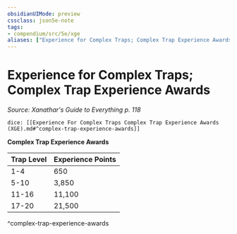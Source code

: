 ```yaml
---
obsidianUIMode: preview
cssclass: json5e-note
tags:
- compendium/src/5e/xge
aliases: ["Experience for Complex Traps; Complex Trap Experience Awards"]
---
```

# Experience for Complex Traps; Complex Trap Experience Awards
*Source: Xanathar's Guide to Everything p. 118* 

`dice: [[Experience For Complex Traps Complex Trap Experience Awards (XGE).md#^complex-trap-experience-awards]]`

**Complex Trap Experience Awards**

| Trap Level | Experience Points |
|------------|-------------------|
| 1-4 | 650 |
| 5-10 | 3,850 |
| 11-16 | 11,100 |
| 17-20 | 21,500 |
^complex-trap-experience-awards